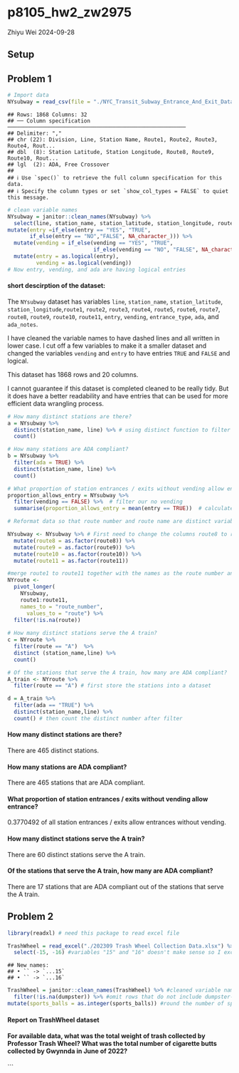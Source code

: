p8105_hw2_zw2975
================
Zhiyu Wei
2024-09-28

## Setup

## Problem 1

``` r
# Import data
NYsubway = read_csv(file = "./NYC_Transit_Subway_Entrance_And_Exit_Data.csv")
```

    ## Rows: 1868 Columns: 32
    ## ── Column specification ────────────────────────────────────────────────────────
    ## Delimiter: ","
    ## chr (22): Division, Line, Station Name, Route1, Route2, Route3, Route4, Rout...
    ## dbl  (8): Station Latitude, Station Longitude, Route8, Route9, Route10, Rout...
    ## lgl  (2): ADA, Free Crossover
    ## 
    ## ℹ Use `spec()` to retrieve the full column specification for this data.
    ## ℹ Specify the column types or set `show_col_types = FALSE` to quiet this message.

``` r
# clean variable names
NYsubway = janitor::clean_names(NYsubway) %>%
  select(line, station_name, station_latitude, station_longitude, route1, route2, route3, route4, route5, route6, route7, route8, route9, route10, route11, entry, vending, entrance_type, ada, ada_notes) %>%
mutate(entry =if_else(entry == "YES", "TRUE",
       if_else(entry == "NO","FALSE", NA_character_))) %>%  
  mutate(vending = if_else(vending == "YES", "TRUE", 
                           if_else(vending == "NO", "FALSE", NA_character_))) %>%
  mutate(entry = as.logical(entry),
         vending = as.logical(vending))
# Now entry, vending, and ada are having logical entries
```

#### short descirption of the dataset:

The `NYsubway` dataset has variables `line`, `station_name`,
`station_latitude`, `station_longitude`,`route1`, `route2`, `route3`,
`route4`, `route5`, `route6`, `route7`, `route8`, `route9`, `route10`,
`route11`, `entry`, `vending`, `entrance_type`, `ada`, and `ada_notes`.

I have cleaned the variable names to have dashed lines and all written
in lower case. I cut off a few variables to make it a smaller dataset
and changed the variables `vending` and `entry` to have entries `TRUE`
and `FALSE` and logical.

This dataset has 1868 rows and 20 columns.

I cannot guarantee if this dataset is completed cleaned to be really
tidy. But it does have a better readability and have entries that can be
used for more efficient data wrangling process.

``` r
# How many distinct stations are there? 
a = NYsubway %>%
  distinct(station_name, line) %>% # using distinct function to filter out distinct line and name entries
  count()

# How many stations are ADA compliant?
b = NYsubway %>%
  filter(ada = TRUE) %>%
  distinct(station_name, line) %>%
  count()

# What proportion of station entrances / exits without vending allow entrance?
proportion_allows_entry = NYsubway %>%
  filter(vending == FALSE) %>%  # filter our no vending
  summarise(proportion_allows_entry = mean(entry == TRUE))  # calculate the proportion

# Reformat data so that route number and route name are distinct variables. 

NYsubway <- NYsubway %>% # First need to change the columns route8 to route11 into factors to be merged together with route1 to route7.
  mutate(route8 = as.factor(route8)) %>%
  mutate(route9 = as.factor(route9)) %>%
  mutate(route10 = as.factor(route10)) %>%
  mutate(route11 = as.factor(route11)) 

#merge route1 to route11 together with the names as the route number and the values to the route served. 
NYroute <-
  pivot_longer(
    NYsubway,
    route1:route11,
    names_to = "route_number",
      values_to = "route") %>%
  filter(!is.na(route))
  
# How many distinct stations serve the A train? 
c = NYroute %>%
  filter(route == "A")  %>%
  distinct (station_name,line) %>%
  count()

# Of the stations that serve the A train, how many are ADA compliant?
A_train <- NYroute %>%
  filter(route == "A") # first store the stations into a dataset

d = A_train %>%
  filter(ada == "TRUE") %>%
  distinct(station_name,line) %>%
  count() # then count the distinct number after filter
```

#### How many distinct stations are there?

There are 465 distinct stations.

#### How many stations are ADA compliant?

There are 465 stations that are ADA compliant.

#### What proportion of station entrances / exits without vending allow entrance?

0.3770492 of all station entrances / exits allow entrances without
vending.

#### How many distinct stations serve the A train?

There are 60 distinct stations serve the A train.

#### Of the stations that serve the A train, how many are ADA compliant?

There are 17 stations that are ADA compliant out of the stations that
serve the A train.

## Problem 2

``` r
library(readxl) # need this package to read excel file

TrashWheel = read_excel("./202309 Trash Wheel Collection Data.xlsx") %>%
  select(-15, -16) #variables "15" and "16" doesn't make sense so I excluded them. 
```

    ## New names:
    ## • `` -> `...15`
    ## • `` -> `...16`

``` r
TrashWheel = janitor::clean_names(TrashWheel) %>% #cleaned variable names.
  filter(!is.na(dumpster)) %>% #omit rows that do not include dumpster-specific data
mutate(sports_balls = as.integer(sports_balls)) #round the number of sports balls to integers and convert to an integer variable 
```

#### Report on TrashWheel dataset

#### For available data, what was the total weight of trash collected by Professor Trash Wheel? What was the total number of cigarette butts collected by Gwynnda in June of 2022?

\`\`\`
